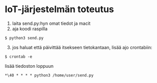 # IoT-järjestelmän toteutus

1. laita send.py:hyn omat tiedot ja macit
2. aja koodi raspilla
```
$ python3 send.py
```
3. jos haluat että päivittää itsekseen tietokantaan, lisää ajo crontabiin:
```
$ crontab -e
```
lisää tiedoston loppuun
```
*\40 * * * * python3 /home/user/send.py
```